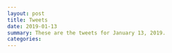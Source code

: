 ```yaml
---
layout: post
title: Tweets
date: 2019-01-13
summary: These are the tweets for January 13, 2019.
categories:
---
```


